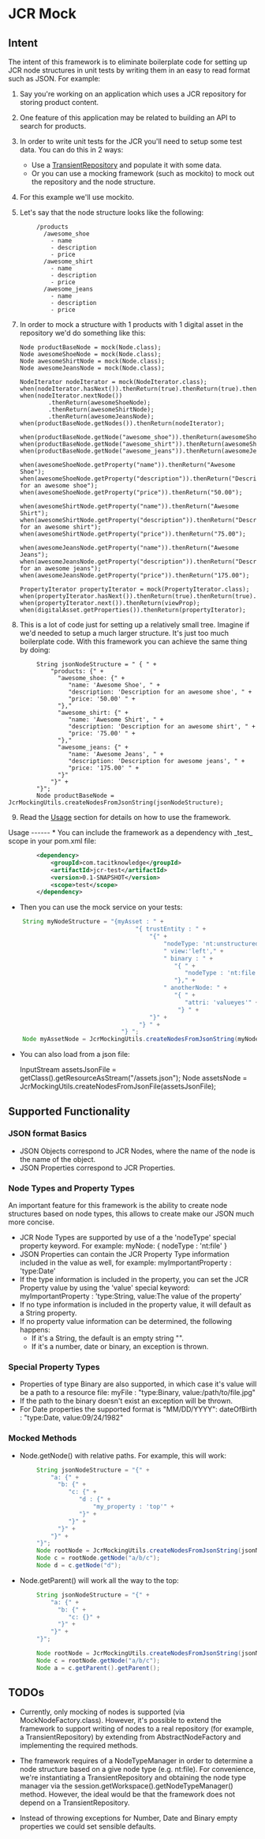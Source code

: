 JCR Mock
=====================

Intent
------

The intent of this framework is to eliminate boilerplate code for setting up JCR node structures in unit tests by
writing them in an easy to read format such as JSON.  For example:

1.  Say you're working on an application which uses a JCR repository for storing product content.

2.  One feature of this application may be related to building an API to search for products.

4.  In order to write unit tests for the JCR you'll need to setup some test data.  You can do this in 2 ways:
    - Use a [TransientRepository](http://jackrabbit.apache.org/api/2.2/org/apache/jackrabbit/core/TransientRepository.html)
      and populate it with some data.
    - Or you can use a mocking framework (such as mockito) to mock out the repository and the node structure.

5.  For this example we'll use mockito.

6.  Let's say that the node structure looks like the following:
```
        /products
          /awesome_shoe 
            - name 
            - description
            - price
          /awesome_shirt
            - name
            - description
            - price
          /awesome_jeans
            - name
            - description
            - price
```

7.  In order to mock a structure with 1 products with 1 digital asset in the repository we'd do something like this:

        Node productBaseNode = mock(Node.class);
        Node awesomeShoeNode = mock(Node.class);
        Node awesomeShirtNode = mock(Node.class);
        Node awesomeJeansNode = mock(Node.class);

        NodeIterator nodeIterator = mock(NodeIterator.class);
        when(nodeIterator.hasNext()).thenReturn(true).thenReturn(true).thenReturn(true).thenReturn(false);
        when(nodeIterator.nextNode())
                .thenReturn(awesomeShoeNode);
                .thenReturn(awesomeShirtNode);
                .thenReturn(awesomeJeansNode);
        when(productBaseNode.getNodes()).thenReturn(nodeIterator);

        when(productBaseNode.getNode("awesome_shoe")).thenReturn(awesomeShoeNode);
        when(productBaseNode.getNode("awesome_shirt")).thenReturn(awesomeShirtNode);
        when(productBaseNode.getNode("awesome_jeans")).thenReturn(awesomeJeansNode);

        when(awesomeShoeNode.getProperty("name")).thenReturn("Awesome Shoe");
        when(awesomeShoeNode.getProperty("description")).thenReturn("Description for an awesome shoe");
        when(awesomeShoeNode.getProperty("price")).thenReturn("50.00");

        when(awesomeShirtNode.getProperty("name")).thenReturn("Awesome Shirt");
        when(awesomeShirtNode.getProperty("description")).thenReturn("Description for an awesome shirt");
        when(awesomeShirtNode.getProperty("price")).thenReturn("75.00");

        when(awesomeJeansNode.getProperty("name")).thenReturn("Awesome Jeans");
        when(awesomeJeansNode.getProperty("description")).thenReturn("Description for an awesome jeans");
        when(awesomeJeansNode.getProperty("price")).thenReturn("175.00");

        PropertyIterator propertyIterator = mock(PropertyIterator.class);
        when(propertyIterator.hasNext()).thenReturn(true).thenReturn(true).thenReturn(false);
        when(propertyIterator.next()).thenReturn(viewProp);
        when(digitalAsset.getProperties()).thenReturn(propertyIterator);

8.  This is a lot of code just for setting up a relatively small tree.  Imagine if we'd needed to setup a much larger structure. It's just too much boilerplate code.  With this framework you can achieve the same thing by doing:
```
        String jsonNodeStructure = " { " +
            "products: {" +
              "awesome_shoe: {" +
                 "name: 'Awesome Shoe', " +
                 "description: 'Description for an awesome shoe', " +
                 "price: '50.00' " +
              "},"
              "awesome_shirt: {" +
                 "name: 'Awesome Shirt', " +
                 "description: 'Description for an awesome shirt', " +
                 "price: '75.00' " +
              "},"
              "awesome_jeans: {" +
                 "name: 'Awesome Jeans', " +
                 "description: 'Description for awesome jeans', " +
                 "price: '175.00' " +
              "}"
            "}" +
        "}";
        Node productBaseNode = JcrMockingUtils.createNodesFromJsonString(jsonNodeStructure);
```

9.  Read the [Usage](#usage) section for details on how to use the framework.

<a name="usage" />
Usage
------
*  You can include the framework as a dependency with _test_ scope in your pom.xml file:

```xml
        <dependency>
            <groupId>com.tacitknowledge</groupId>
            <artifactId>jcr-test</artifactId>
            <version>0.1-SNAPSHOT</version>
            <scope>test</scope>
        </dependency>
```

*  Then you can use the mock service on your tests:

```java    
    String myNodeStructure = "{myAsset : " +
                                    "{ trustEntity : " +
                                        "{" +
                                            "nodeType: 'nt:unstructured'," +
                                            " view:'left'," +
                                            " binary : " +
                                               "{ " +
                                                  "nodeType : 'nt:file'" +
                                               "}," +
                                            " anotherNode: " +
                                               "{ " +
                                                  "attri: 'valueyes'" +
                                                "} " +
                                        "}" +
                                     "} " +
                                "} ";
    Node myAssetNode = JcrMockingUtils.createNodesFromJsonString(myNodeStructure);
```

*  You can also load from a json file:

    InputStream assetsJsonFile = getClass().getResourceAsStream("/assets.json");
    Node assetsNode = JcrMockingUtils.createNodesFromJsonFile(assetsJsonFile);


Supported Functionality
-----------------------

### JSON format Basics

*  JSON Objects correspond to JCR Nodes, where the name of the node is the name of the object.
*  JSON Properties correspond to JCR Properties.

### Node Types and Property Types

An important feature for this framework is the ability to create node structures based on node types, this allows to create
make our JSON much more concise.

*  JCR Node Types are supported by use of a the 'nodeType' special property keyword.  For example:
        myNode: {
            nodeType : 'nt:file'
        }
*  JSON Properties can contain the JCR Property Type information included in the value as well, for example:
        myImportantProperty : 'type:Date'
*  If the type information is included in the property, you can set the JCR Property value by using the 'value' special
   keyword:
        myImportantProperty : 'type:String, value:The value of the property'
*  If no type information is included in the property value, it will default as a String property.
*  If no property value information can be determined, the following happens:
    *  If it's a String, the default is an empty string "".
    *  If it's a number, date or binary, an exception is thrown.

### Special Property Types

*  Properties of type Binary are also supported, in which case it's value will be a path to a resource file:
        myFile : "type:Binary, value:/path/to/file.jpg"
*  If the path to the binary doesn't exist an exception will be thrown.
*  For Date properties the supported format is "MM/DD/YYYY":
        dateOfBirth : "type:Date, value:09/24/1982"

### Mocked Methods

*  Node.getNode() with relative paths.  For example, this will work:

```java
        String jsonNodeStructure = "{" +
            "a: {" +
              "b: {" +
                 "c: {" +
                    "d : {" +
                        "my_property : 'top'" +
                    "}" +
                 "}" +
              "}" +
            "}" +
        "}";
        Node rootNode = JcrMockingUtils.createNodesFromJsonString(jsonNodeStructure);
        Node c = rootNode.getNode("a/b/c");
        Node d = c.getNode("d");
```

*  Node.getParent() will work all the way to the top:

```java
        String jsonNodeStructure = "{" +
            "a: {" +
              "b: {" +
                 "c: {}" +
              "}" +
            "}" +
        "}";

        Node rootNode = JcrMockingUtils.createNodesFromJsonString(jsonNodeStructure);
        Node c = rootNode.getNode("a/b/c");
        Node a = c.getParent().getParent();
```


TODOs
-----

*  Currently, only mocking of nodes is supported (via MockNodeFactory.class).  However, it's possible to extend the framework
   to support writing of nodes to a real repository (for example, a TransientRepository) by extending from
   AbstractNodeFactory and implementing the required methods.

*  The framework requires of a NodeTypeManager in order to determine a node structure based on a give node type
   (e.g. nt:file).  For convenience, we're instantiating a TransientRepository and obtaining the node type manager via the
   session.getWorkspace().getNodeTypeManager() method.  However, the ideal would be that the framework does not depend
   on a TransientRepository.

*  Instead of throwing exceptions for Number, Date and Binary empty properties we could set sensible defaults.
